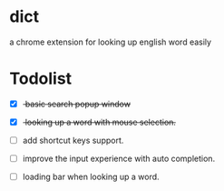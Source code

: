 # dict
a chrome extension for looking up english word easily



# Todolist

- [x] <del> basic search popup window</del>

- [x] <del> looking up a word with mouse selection. </del>

- [ ] add shortcut keys support.

- [ ] improve the input experience with auto completion.

- [ ] loading bar when looking up a word.

      ​